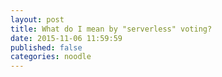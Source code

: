 ```yaml
---
layout: post
title: What do I mean by "serverless" voting?
date: 2015-11-06 11:59:59
published: false
categories: noodle
---
```


